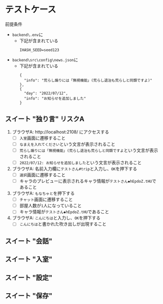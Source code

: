 # テストケース

前提条件
- `backend\.env`に
  - 下記が含まれている
    ```
    IHASH_SEED=seed123
    ```
- `backend\src\config\news.json`に
  - 下記が含まれている
    ```
    {
      "info": "荒らし煽りには「無視機能」(荒らし退治も荒らしと同類ですよ)"
    },
    {
      "day": "2022/07/12",
      "info": "お知らせを追加しました"
    }
    ```

## スイート "独り言" リスクA

1. ブラウザA: http://localhost:2108/ にアクセスする
    - [ ] `入室`画面に遷移すること
    - [ ] `なまえを入れてください`という文言が表示されること
    - [ ] `荒らし煽りには「無視機能」(荒らし退治も荒らしと同類ですよ`という文言が表示されること
    - [ ] `2022/07/12: お知らせを追加しました`という文言が表示されること
1. ブラウザA: 名前入力欄に`テストさん#trip`と入力し、`OK`を押下する
    - [ ] `選択`画面に遷移すること
    - [ ] キャラのプレビューに表示されるキャラ情報が`テストさん◆hEpdoZ.tHU`であること
1. ブラウザA: `もなちゃと`を押下する
    - [ ] `チャット`画面に遷移すること
    - [ ] 部屋人数が`1`人になっていること
    - [ ] キャラ情報が`テストさん◆hEpdoZ.tHU`であること
1. ブラウザA: `こんにちは`と入力し、`OK`を押下する
    - [ ] `こんにちは`と書かれた吹き出しが出現すること

## スイート "会話"

## スイート "入室"

## スイート "設定"

## スイート "保存"